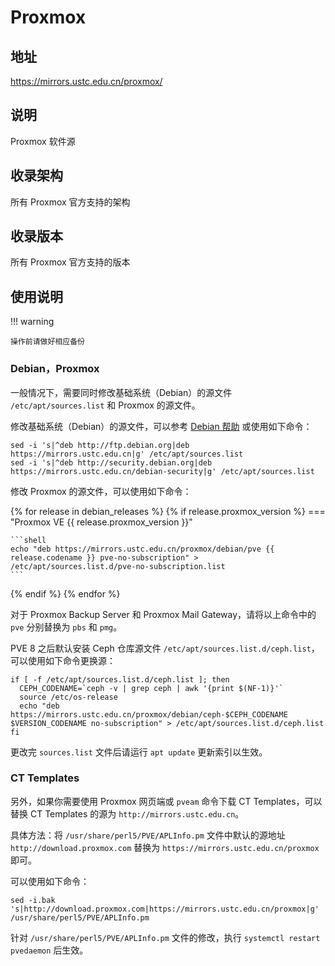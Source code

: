 # Proxmox

## 地址

<https://mirrors.ustc.edu.cn/proxmox/>

## 说明

Proxmox 软件源

## 收录架构

所有 Proxmox 官方支持的架构

## 收录版本

所有 Proxmox 官方支持的版本

## 使用说明

!!! warning

    操作前请做好相应备份

### Debian，Proxmox

一般情况下，需要同时修改基础系统（Debian）的源文件 `/etc/apt/sources.list` 和 Proxmox 的源文件。

修改基础系统（Debian）的源文件，可以参考 [Debian 帮助](debian.md) 或使用如下命令：

```shell
sed -i 's|^deb http://ftp.debian.org|deb https://mirrors.ustc.edu.cn|g' /etc/apt/sources.list
sed -i 's|^deb http://security.debian.org|deb https://mirrors.ustc.edu.cn/debian-security|g' /etc/apt/sources.list
```

修改 Proxmox 的源文件，可以使用如下命令：

{% for release in debian_releases %}
{% if release.proxmox_version %}
=== "Proxmox VE {{ release.proxmox_version }}"

    ```shell
    echo "deb https://mirrors.ustc.edu.cn/proxmox/debian/pve {{ release.codename }} pve-no-subscription" > /etc/apt/sources.list.d/pve-no-subscription.list
    ```
{% endif %}
{% endfor %}

对于 Proxmox Backup Server 和 Proxmox Mail Gateway，请将以上命令中的 `pve` 分别替换为 `pbs` 和 `pmg`。

PVE 8 之后默认安装 Ceph 仓库源文件 `/etc/apt/sources.list.d/ceph.list`，可以使用如下命令更换源：

```shell
if [ -f /etc/apt/sources.list.d/ceph.list ]; then
  CEPH_CODENAME=`ceph -v | grep ceph | awk '{print $(NF-1)}'`
  source /etc/os-release
  echo "deb https://mirrors.ustc.edu.cn/proxmox/debian/ceph-$CEPH_CODENAME $VERSION_CODENAME no-subscription" > /etc/apt/sources.list.d/ceph.list
fi
```

更改完 `sources.list` 文件后请运行 `apt update` 更新索引以生效。

### CT Templates

另外，如果你需要使用 Proxmox 网页端或 `pveam` 命令下载 CT Templates，可以替换 CT Templates 的源为 `http://mirrors.ustc.edu.cn`。

具体方法：将 `/usr/share/perl5/PVE/APLInfo.pm` 文件中默认的源地址 `http://download.proxmox.com` 替换为 `https://mirrors.ustc.edu.cn/proxmox` 即可。

可以使用如下命令：

```shell
sed -i.bak 's|http://download.proxmox.com|https://mirrors.ustc.edu.cn/proxmox|g' /usr/share/perl5/PVE/APLInfo.pm
```

针对 `/usr/share/perl5/PVE/APLInfo.pm` 文件的修改，执行 `systemctl restart pvedaemon` 后生效。
